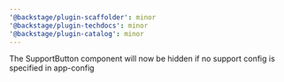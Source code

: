 ```yaml
---
'@backstage/plugin-scaffolder': minor
'@backstage/plugin-techdocs': minor
'@backstage/plugin-catalog': minor
---
```


The SupportButton component will now be hidden if no support config is specified in app-config
